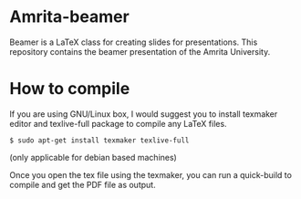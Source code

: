 Amrita-beamer
=============
Beamer is a LaTeX class for creating slides for presentations. 
This repository contains the beamer presentation of the Amrita University.

How to compile
==============
If you are using GNU/Linux box, I would suggest you to install
texmaker editor and texlive-full package to compile any LaTeX 
files. 


`$ sudo apt-get install texmaker texlive-full`

(only applicable for debian based machines) 

Once you open the tex file using the texmaker, you can run a quick-build to 
compile and get the PDF file as output. 
